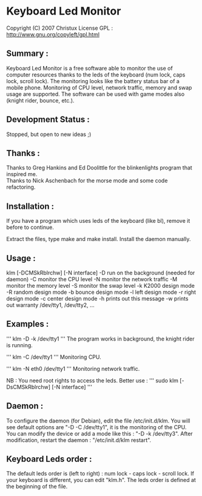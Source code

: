 # Keyboard Led Monitor

Copyright (C) 2007 Christux
License GPL : http://www.gnu.org/copyleft/gpl.html

## Summary :

Keyboard Led Monitor is a free software able to monitor the use of computer resources thanks to the leds of the keyboard (num lock, caps lock, scroll lock). The monitoring looks like the battery status bar of a mobile phone. Monitoring of CPU level, network traffic, memory  and swap usage are supported. The software can be used with game modes also (knight rider, bounce, etc.).

## Development Status :

Stopped, but open to new ideas ;)

## Thanks :

Thanks to Greg Hankins and Ed Doolittle for the blinkenlights program that inspired me.</br>
Thanks to Nick Aschenbach for the morse mode and some code refactoring.

## Installation :

If you have a program which uses leds of the keyboard (like bl), remove it before to continue.

Extract the files, type make and make install.
Install the daemon manually.


## Usage :

klm [-DCMSkRblrchw] [-N interface] <device>
-D 	run on the background (needed for daemon)
-C 	monitor the CPU level
-N
	monitor the network traffic
-M 	monitor the memory level
-S 	monitor the swap level
-k 	K2000 design mode
-R 	random design mode
-b 	bounce design mode
-l
	left design mode
-r 	right design mode
-c 	center design mode
-h 	prints out this message
-w 	prints out warranty
<device> /dev/tty1, /dev/tty2, ...

## Examples :

'''
klm -D -k /dev/tty1
'''
The program works in background, the knight rider is running.

'''
klm -C /dev/tty1
'''
Monitoring CPU.

'''
klm -N eth0 /dev/tty1
'''
Monitoring network traffic.

NB : You need root rights to access the leds. Better use :
'''
sudo klm [-DsCMSkRblrchw] [-N interface] <device>
'''

## Daemon :

To configure the daemon (for Debian), edit the file /etc/init.d/klm.
You will see default options are "-D -C /dev/tty1", it is the monitoring of the CPU. You can modify the device or add a mode like this : "-D -k /dev/tty3". After modification, restart the daemon : "/etc/init.d/klm restart".

## Keyboard Leds order :

The default leds order is (left to right) : num lock - caps lock - scroll lock.  If your keyboard is different, you can edit "klm.h". The leds order is defined at the beginning of the file. 